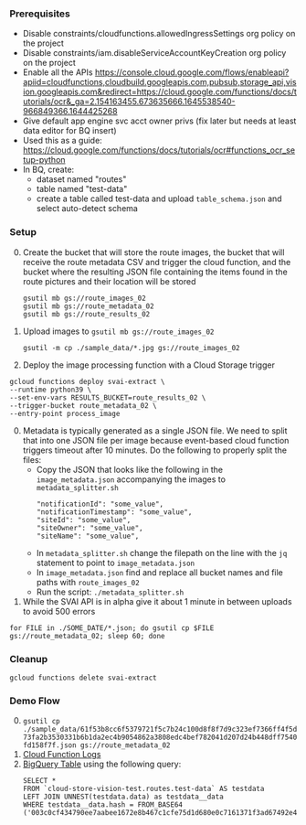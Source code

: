 ### Prerequisites

* Disable constraints/cloudfunctions.allowedIngressSettings org policy on the project
* Disable constraints/iam.disableServiceAccountKeyCreation org policy on the project
* Enable all the APIs https://console.cloud.google.com/flows/enableapi?apiid=cloudfunctions,cloudbuild.googleapis.com,pubsub,storage_api,vision.googleapis.com&redirect=https://cloud.google.com/functions/docs/tutorials/ocr&_ga=2.154163455.673635666.1645538540-966849366.1644425268
* Give default app engine svc acct owner privs (fix later but needs at least data editor for BQ insert)
* Used this as a guide: https://cloud.google.com/functions/docs/tutorials/ocr#functions_ocr_setup-python
* In BQ, create:
  * dataset named "routes"
  * table named "test-data"
  * create a table called test-data and upload `table_schema.json` and select auto-detect schema

### Setup

0. Create the bucket that will store the route images, the bucket that will receive the route metadata CSV and trigger the cloud function, and the bucket where the resulting JSON file containing the items found in the route pictures and their location will be stored
    ```
    gsutil mb gs://route_images_02
    gsutil mb gs://route_metadata_02
    gsutil mb gs://route_results_02
    ```
0. Upload images to `gsutil mb gs://route_images_02`
    ```
    gsutil -m cp ./sample_data/*.jpg gs://route_images_02
    ```
0. Deploy the image processing function with a Cloud Storage trigger
```
gcloud functions deploy svai-extract \
--runtime python39 \
--set-env-vars RESULTS_BUCKET=route_results_02 \
--trigger-bucket route_metadata_02 \
--entry-point process_image
```
0. Metadata is typically generated as a single JSON file. We need to split that into one JSON file per image because event-based cloud function triggers timeout after 10 minutes. Do the following to properly split the files:
    * Copy the JSON that looks like the following in the `image_metadata.json` accompanying the images to `metadata_splitter.sh`
        ```
        "notificationId": "some_value",
        "notificationTimestamp": "some_value",
        "siteId": "some_value",
        "siteOwner": "some_value",
        "siteName": "some_value",
        ```
    * In `metadata_splitter.sh` change the filepath on the line with the `jq` statement to point to `image_metadata.json`
    * In `image_metadata.json` find and replace all bucket names and file paths with `route_images_02`
    * Run the script: `./metadata_splitter.sh`
0. While the SVAI API is in alpha give it about 1 minute in between uploads to avoid 500 errors
```
for FILE in ./SOME_DATE/*.json; do gsutil cp $FILE gs://route_metadata_02; sleep 60; done
```

### Cleanup
`gcloud functions delete svai-extract`

### Demo Flow
0. `gsutil cp ./sample_data/61f53b8cc6f5379721f5c7b24c100d8f8f7d9c323ef7366ff4f5d73fa2b3530331b6b1da2ec4b9054862a3808edc4bef782041d207d24b448dff7540fd158f7f.json gs://route_metadata_02`
0. [Cloud Function Logs](https://console.cloud.google.com/functions/details/us-central1/svai-extract?env=gen1&project=cloud-store-vision-test&tab=logs)
0. [BigQuery Table](https://console.cloud.google.com/bigquery?referrer=search&project=cloud-store-vision-test&d=routes&p=cloud-store-vision-test&t=test-data&page=table&ws=!1m5!1m4!4m3!1scloud-store-vision-test!2sroutes!3stest-data) using the following query:
    ```
    SELECT *
    FROM `cloud-store-vision-test.routes.test-data` AS testdata
    LEFT JOIN UNNEST(testdata.data) as testdata__data
    WHERE testdata__data.hash = FROM_BASE64 ('003c0cf434790ee7aabee1672e8b467c1cfe75d1d680e0c7161371f3ad67492e476c175be00f8a8107365c1aeb32621d8e8c2b92568e1ec073f7e15b8c7d1a35')
    ```
        
